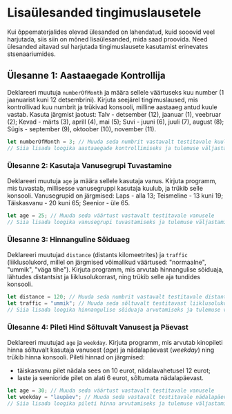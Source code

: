 # Lisaülesanded tingimuslausetele

Kui õppematerjalides olevad ülesanded on lahendatud, kuid sooovid veel harjutada, siis siin on mõned lisaülesanded, mida saad proovida. Need ülesanded aitavad sul harjutada tingimuslausete kasutamist erinevates stsenaariumides.

## Ülesanne 1: Aastaaegade Kontrollija

Deklareeri muutuja `numberOfMonth` ja määra sellele väärtuseks kuu number (1 jaanuarist kuni 12 detsembrini). Kirjuta seejärel tingimuslaused, mis kontrollivad kuu numbrit ja trükivad konsooli, milline aastaaeg antud kuule vastab. Kasuta järgmist jaotust: Talv - detsember (12), jaanuar (1), veebruar (2); Kevad - märts (3), aprill (4), mai (5); Suvi - juuni (6), juuli (7), august (8); Sügis - september (9), oktoober (10), november (11).

```javascript
let numberOfMonth = 3; // Muuda seda numbrit vastavalt testitavale kuule
// Siia lisada loogika aastaaegade kontrollimiseks ja tulemuse väljastamiseks
```

### Ülesanne 2: Kasutaja Vanusegrupi Tuvastamine

Deklareeri muutuja `age` ja määra sellele kasutaja vanus. Kirjuta programm, mis tuvastab, millisesse vanusegruppi kasutaja kuulub, ja trükib selle konsooli. Vanusegrupid on järgmised: Laps - alla 13; Teismeline - 13 kuni 19; Täiskasvanu - 20 kuni 65; Seenior - üle 65.

```javascript
let age = 25; // Muuda seda väärtust vastavalt testitavale vanusele
// Siia lisada loogika vanusegrupi tuvastamiseks ja tulemuse väljastamiseks
```

### Ülesanne 3: Hinnanguline Sõiduaeg

Deklareeri muutujad `distance` (distants kilomeetrites) ja `traffic` (liiklusolukord, millel on järgmised võimalikud väärtused: "normaalne", "ummik", "väga tihe"). Kirjuta programm, mis arvutab hinnangulise sõiduaja, lähtudes distantsist ja liiklusolukorrast, ning trükib selle aja tundides konsooli.

```javascript
let distance = 120; // Muuda seda numbrit vastavalt testitavale distantsile
let traffic = "ummik"; // Muuda seda sõltuvalt testitavast liiklusolukorrast
// Siia lisada loogika hinnangulise sõiduaja arvutamiseks ja tulemuse väljastamiseks
```

### Ülesanne 4: Pileti Hind Sõltuvalt Vanusest ja Päevast

Deklareeri muutujad `age` ja `weekday`. Kirjuta programm, mis arvutab kinopileti hinna sõltuvalt kasutaja vanusest (*age*) ja nädalapäevast (*weekday*) ning trükib hinna konsooli. Pileti hinnad on järgmised:

- täiskasvanu pilet nädala sees on 10 eurot, nädalavahetusel 12 eurot;
- laste ja seenioride pilet on alati 6 eurot, sõltumata nädalapäevast.

```javascript
let age = 30; // Muuda seda väärtust vastavalt testitavale vanusele
let weekday = "laupäev"; // Muuda seda vastavalt testitavale nädalapäevale
// Siia lisada loogika pileti hinna arvutamiseks ja tulemuse väljastamiseks
```
